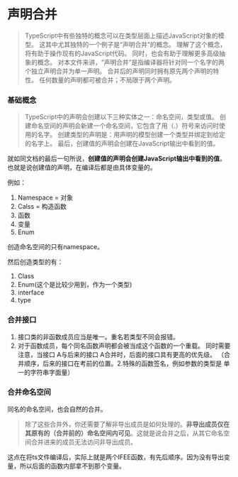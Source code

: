 # 声明合并

> TypeScript中有些独特的概念可以在类型层面上描述JavaScript对象的模型。 这其中尤其独特的一个例子是“声明合并”的概念。 理解了这个概念，将有助于操作现有的JavaScript代码。 同时，也会有助于理解更多高级抽象的概念。
> 对本文件来讲，“声明合并”是指编译器将针对同一个名字的两个独立声明合并为单一声明。 合并后的声明同时拥有原先两个声明的特性。 任何数量的声明都可被合并；不局限于两个声明。

### 基础概念

> TypeScript中的声明会创建以下三种实体之一：命名空间，类型或值。 创建命名空间的声明会新建一个命名空间，它包含了用（.）符号来访问时使用的名字。 创建类型的声明是：用声明的模型创建一个类型并绑定到给定的名字上。 最后，创建值的声明会创建在JavaScript输出中看到的值。

就如同文档的最后一句所说，**创建值的声明会创建JavaScript输出中看到的值**。也就是说创建值的声明，在编译后都是由具体变量的。

例如：
1. Namespace = 对象
2. Calss = 构造函数
3. 函数
4. 变量
5. Enum

创造命名空间的只有namespace。

然后创造类型的有：
1. Class
2. Enum(这个是比较少用到，作为一个类型)
3. interface
4. type

### 合并接口

1. 接口类的非函数成员应当是唯一。重名若类型不同会报错。
2. 对于函数成员，每个同名函数声明都会被当成这个函数的一个重载。 同时需要注意，当接口 A与后来的接口 A合并时，后面的接口具有更高的优先级。
（合并顺序，后来的接口在考前的位置。2.特殊的函数签名，例如参数的类型是 单一的字符串字面量）

### 合并命名空间

同名的命名空间，也会自然的合并。

> 除了这些合并外，你还需要了解非导出成员是如何处理的。**非导出成员仅在其原有的（合并前的）命名空间内可见**。这就是说合并之后，从其它命名空间合并进来的成员无法访问非导出成员。

这点在将ts文件编译后，实际上就是两个IFEE函数，有先后顺序。因为没有导出变量，所以后面的函数内部拿不到那个变量。